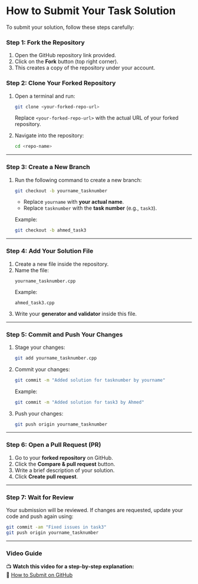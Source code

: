 # **How to Submit Your Task Solution**  

To submit your solution, follow these steps carefully:  

### **Step 1: Fork the Repository**  
1. Open the GitHub repository link provided.  
2. Click on the **Fork** button (top right corner).  
3. This creates a copy of the repository under your account.  

### **Step 2: Clone Your Forked Repository**  
1. Open a terminal and run:  

   ```sh
   git clone <your-forked-repo-url>
   ```
   Replace `<your-forked-repo-url>` with the actual URL of your forked repository.  

2. Navigate into the repository:  

   ```sh
   cd <repo-name>
   ```

---

### **Step 3: Create a New Branch**  
1. Run the following command to create a new branch:  

   ```sh
   git checkout -b yourname_tasknumber
   ```
   - Replace `yourname` with **your actual name**.  
   - Replace `tasknumber` with the **task number** (e.g., `task3`).  

   Example:  
   ```sh
   git checkout -b ahmed_task3
   ```

---

### **Step 4: Add Your Solution File**  
1. Create a new file inside the repository.  
2. Name the file:  
   ```
   yourname_tasknumber.cpp
   ```
   Example:  
   ```
   ahmed_task3.cpp
   ```
3. Write your **generator and validator** inside this file.  

---

### **Step 5: Commit and Push Your Changes**  
1. Stage your changes:  

   ```sh
   git add yourname_tasknumber.cpp
   ```

2. Commit your changes:  

   ```sh
   git commit -m "Added solution for tasknumber by yourname"
   ```
   Example:  
   ```sh
   git commit -m "Added solution for task3 by Ahmed"
   ```

3. Push your changes:  

   ```sh
   git push origin yourname_tasknumber
   ```

---

### **Step 6: Open a Pull Request (PR)**  
1. Go to your **forked repository** on GitHub.  
2. Click the **Compare & pull request** button.  
3. Write a brief description of your solution.  
4. Click **Create pull request**.  

---

### **Step 7: Wait for Review**  
Your submission will be reviewed. If changes are requested, update your code and push again using:  

```sh
git commit -am "Fixed issues in task3"
git push origin yourname_tasknumber
```

---

### **Video Guide**  
📺 **Watch this video for a step-by-step explanation:**  
🔗 [How to Submit on GitHub](https://www.youtube.com/watch?v=n43bagVuJPU&t=599s&ab_channel=ElzeroWebSchool)  

